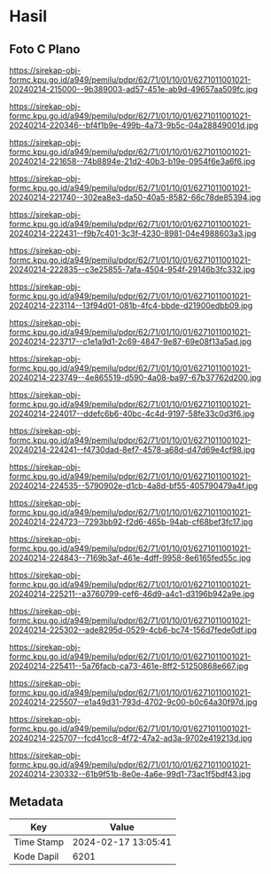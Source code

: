 # Hasil

## Foto C Plano

https://sirekap-obj-formc.kpu.go.id/a949/pemilu/pdpr/62/71/01/10/01/6271011001021-20240214-215000--9b389003-ad57-451e-ab9d-49657aa509fc.jpg

https://sirekap-obj-formc.kpu.go.id/a949/pemilu/pdpr/62/71/01/10/01/6271011001021-20240214-220346--bf4f1b9e-499b-4a73-9b5c-04a28849001d.jpg

https://sirekap-obj-formc.kpu.go.id/a949/pemilu/pdpr/62/71/01/10/01/6271011001021-20240214-221658--74b8894e-21d2-40b3-b19e-0954f6e3a6f6.jpg

https://sirekap-obj-formc.kpu.go.id/a949/pemilu/pdpr/62/71/01/10/01/6271011001021-20240214-221740--302ea8e3-da50-40a5-8582-66c78de85394.jpg

https://sirekap-obj-formc.kpu.go.id/a949/pemilu/pdpr/62/71/01/10/01/6271011001021-20240214-222431--f9b7c401-3c3f-4230-8981-04e4988603a3.jpg

https://sirekap-obj-formc.kpu.go.id/a949/pemilu/pdpr/62/71/01/10/01/6271011001021-20240214-222835--c3e25855-7afa-4504-954f-29146b3fc332.jpg

https://sirekap-obj-formc.kpu.go.id/a949/pemilu/pdpr/62/71/01/10/01/6271011001021-20240214-223114--13f94d01-081b-4fc4-bbde-d21900edbb09.jpg

https://sirekap-obj-formc.kpu.go.id/a949/pemilu/pdpr/62/71/01/10/01/6271011001021-20240214-223717--c1e1a9d1-2c69-4847-9e87-69e08f13a5ad.jpg

https://sirekap-obj-formc.kpu.go.id/a949/pemilu/pdpr/62/71/01/10/01/6271011001021-20240214-223749--4e865519-d590-4a08-ba97-67b37762d200.jpg

https://sirekap-obj-formc.kpu.go.id/a949/pemilu/pdpr/62/71/01/10/01/6271011001021-20240214-224017--ddefc6b6-40bc-4c4d-9197-58fe33c0d3f6.jpg

https://sirekap-obj-formc.kpu.go.id/a949/pemilu/pdpr/62/71/01/10/01/6271011001021-20240214-224241--f4730dad-8ef7-4578-a68d-d47d69e4cf98.jpg

https://sirekap-obj-formc.kpu.go.id/a949/pemilu/pdpr/62/71/01/10/01/6271011001021-20240214-224535--5790902e-d1cb-4a8d-bf55-405790479a4f.jpg

https://sirekap-obj-formc.kpu.go.id/a949/pemilu/pdpr/62/71/01/10/01/6271011001021-20240214-224723--7293bb92-f2d6-465b-94ab-cf68bef3fc17.jpg

https://sirekap-obj-formc.kpu.go.id/a949/pemilu/pdpr/62/71/01/10/01/6271011001021-20240214-224843--7169b3af-461e-4dff-9958-8e6165fed55c.jpg

https://sirekap-obj-formc.kpu.go.id/a949/pemilu/pdpr/62/71/01/10/01/6271011001021-20240214-225211--a3760799-cef6-46d9-a4c1-d3196b942a9e.jpg

https://sirekap-obj-formc.kpu.go.id/a949/pemilu/pdpr/62/71/01/10/01/6271011001021-20240214-225302--ade8295d-0529-4cb6-bc74-156d7fede0df.jpg

https://sirekap-obj-formc.kpu.go.id/a949/pemilu/pdpr/62/71/01/10/01/6271011001021-20240214-225411--5a76facb-ca73-461e-8ff2-51250868e667.jpg

https://sirekap-obj-formc.kpu.go.id/a949/pemilu/pdpr/62/71/01/10/01/6271011001021-20240214-225507--e1a49d31-793d-4702-9c00-b0c64a30f97d.jpg

https://sirekap-obj-formc.kpu.go.id/a949/pemilu/pdpr/62/71/01/10/01/6271011001021-20240214-225707--fcd41cc8-4f72-47a2-ad3a-9702e419213d.jpg

https://sirekap-obj-formc.kpu.go.id/a949/pemilu/pdpr/62/71/01/10/01/6271011001021-20240214-230332--61b9f51b-8e0e-4a6e-99d1-73ac1f5bdf43.jpg


## Metadata

| Key        | Value               |
| ---------- | ------------------- |
| Time Stamp | 2024-02-17 13:05:41 |
| Kode Dapil | 6201                |



